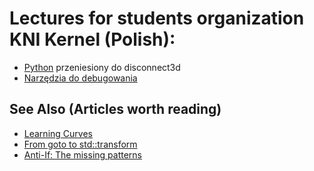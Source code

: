 # Lectures for students organization KNI Kernel (Polish):
- [Python](https://github.com/disconnect3d/kni-kernel-python-course "Kurs Pythona 3") przeniesiony do disconnect3d
- [Narzędzia do debugowania](https://github.com/Alexander3/articles/blob/master/Narz%C4%99dzia%20do%20debugowania/Debugging.md "Narzędzia do debugowania")



## See Also (Articles worth reading)
- [Learning Curves](https://github.com/Dobiasd/articles/blob/master/programming_language_learning_curves.md "Dobiasd's Learning Curves")
- [From goto to std::transform](https://github.com/Dobiasd/articles/blob/master/from_goto_to_std-transform.md "Dobiasd's From goto to std::transform")
- [Anti-If: The missing patterns](http://code.joejag.com/2016/anti-if-the-missing-patterns.html "How to prevent too many ifs")
